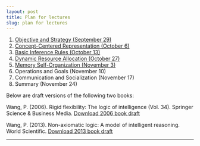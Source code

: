 ```yaml
---
layout: post
title: Plan for lectures
slug: plan for lectures
---
```


1. [Objective and Strategy (September 29)](https://github.com/AGI-course/agi-course.github.io/raw/master/Course%20material/AGI-DF-1.pdf)
2. [Concept-Centered Representation (October 6)](https://github.com/AGI-course/agi-course.github.io/raw/master/Course%20material/AGI-DF-2.pdf)
3. [Basic Inference Rules (October 13)](https://github.com/AGI-course/agi-course.github.io/raw/master/Course%20material/AGI-DF-3.pdf)
4. [Dynamic Resource Allocation (October 27)](https://github.com/AGI-course/agi-course.github.io/raw/master/Course%20material/AGI-DF-4.pdf)
5. [Memory Self-Organization (November 3)](https://github.com/AGI-course/agi-course.github.io/raw/master/Course%20material/AGI-DF-5.pdf)
6. Operations and Goals (November 10)
7. Communication and Socialization (November 17)
8. Summary (November 24)


Below are draft versions of the following two books:

Wang, P. (2006). Rigid flexibility: The logic of intelligence (Vol. 34). Springer Science & Business Media.
[Download 2006 book draft](https://github.com/AGI-course/agi-course.github.io/raw/master/Course%20material/RF-Wang-draft.pdf)

Wang, P. (2013). Non-axiomatic logic: A model of intelligent reasoning. World Scientific.
[Download 2013 book draft](https://github.com/AGI-course/agi-course.github.io/raw/master/Course%20material/NAL-Wang-draft.pdf)

---
